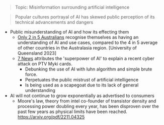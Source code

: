 >Topic: Misinformation surrounding artificial intelligence 

> Popular cultures portrayal of AI has skewed public perception of its technical advancements and dangers

- Public misunderstanding of AI and how its effecting them
	- [Only 2 in 5 Australians](https://espace.library.uq.edu.au/view/UQ:00d3c94) recognise themselves as having an understanding of AI and use cases, compared to the 4 in 5 average of other countries in the Australasia region. \[University of Queensland 2023]
	- [7 News](https://www.youtube.com/watch?v=fsPtyuwwLuo) attributes the 'superpower of AI' to explain a recent cyber attack on PTV Myki cards.
		- Debunking the use of AI with luhn algorithm and simple brute force.
		- Perpetuates the public mistrust of artificial intelligence
		- Is being used as a scapegoat due to its lack of general understanding 
- AI will not continue to grow exponentially as advertised to consumers
	- Moore's law, theory from intel co-founder of transistor density and processing power doubling every year, has been disproven over the past few years as physical limits have been reached.
https://arxiv.org/pdf/2211.04325
